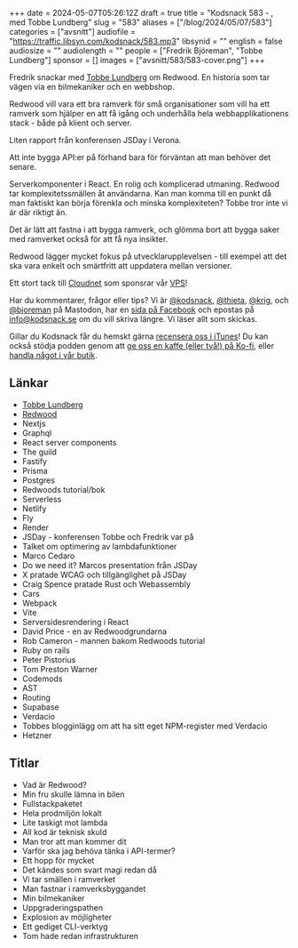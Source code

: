 +++
date = 2024-05-07T05:26:12Z
draft = true
title = "Kodsnack 583 - , med Tobbe Lundberg"
slug = "583"
aliases = ["/blog/2024/05/07/583"]
categories = ["avsnitt"]
audiofile = "https://traffic.libsyn.com/kodsnack/583.mp3"
libsynid = ""
english = false
audiosize = ""
audiolength = ""
people = ["Fredrik Björeman", "Tobbe Lundberg"]
sponsor = []
images = ["avsnitt/583/583-cover.png"]
+++

Fredrik snackar med [Tobbe Lundberg](https://tlundberg.com/) om Redwood. En historia som tar vägen via en bilmekaniker och en webbshop.

Redwood vill vara ett bra ramverk för små organisationer som vill ha ett ramverk som hjälper en att få igång och underhålla hela webbapplikationens stack - både på klient och server.

Liten rapport från konferensen JSDay i Verona.

Att inte bygga API:er på förhand bara för förväntan att man behöver det senare.

Serverkomponenter i React. En rolig och komplicerad utmaning. Redwood tar komplexitetssmällen åt användarna. Kan man komma till en punkt då man faktiskt kan börja förenkla och minska komplexiteten? Tobbe tror inte vi är där riktigt än.

Det är lätt att fastna i att bygga ramverk, och glömma bort att bygga saker med ramverket också för att få nya insikter.

Redwood lägger mycket fokus på utvecklarupplevelsen - till exempel att det ska vara enkelt och smärtfritt att uppdatera mellan versioner.

Ett stort tack till [Cloudnet](https://www.cloudnet.se) som sponsrar vår [VPS](https://en.wikipedia.org/wiki/Virtual_private_server)!

Har du kommentarer, frågor eller tips? Vi är [@kodsnack](https://social.podsnack.se/@kodsnack), [@thieta](https://6510.nu/@thieta), [@krig](https://6510.nu/@krig), och [@bjoreman](https://toot.cafe/@bjoreman) på Mastodon, har en [sida på Facebook](https://www.facebook.com/) och epostas på [info@kodsnack.se](mailto:info@kodsnack.se) om du vill skriva längre. Vi läser allt som skickas.

Gillar du Kodsnack får du hemskt gärna [recensera oss i iTunes](https://itunes.apple.com/se/podcast/kodsnack/id561631498?l=en)! Du kan också stödja podden genom att <a href="https://ko-fi.com/kodsnack" rel="payment">ge oss en kaffe (eller två!) på Ko-fi</a>, eller [handla något i vår butik](https://shop.spreadshirt.se/kodsnack/).

## Länkar
* [Tobbe Lundberg](https://tlundberg.com/)
* [Redwood](https://redwoodjs.com/)
* Nextjs
* Graphql
* React server components
* The guild
* Fastify
* Prisma
* Postgres
* Redwoods tutorial/bok
* Serverless
* Netlify
* Fly
* Render
* JSDay - konferensen Tobbe och Fredrik var på
* Talket om optimering av lambdafunktioner
* Marco Cedaro
* Do we need it? Marcos presentation från JSDay
* X pratade WCAG och tillgänglighet på JSDay
* Craig Spence pratade Rust och Webassembly
* Cars
* Webpack
* Vite
* Serversidesrendering i React
* David Price - en av Redwoodgrundarna
* Rob Cameron - mannen bakom Redwoods tutorial
* Ruby on rails
* Peter Pistorius
* Tom Preston Warner
* Codemods
* AST
* Routing
* Supabase
* Verdacio
* Tobbes blogginlägg om att ha sitt eget NPM-register med Verdacio
* Hetzner

## Titlar
* Vad är Redwood?
* Min fru skulle lämna in bilen
* Fullstackpaketet
* Hela prodmiljön lokalt
* Lite taskigt mot lambda
* All kod är teknisk skuld
* Man tror att man kommer dit
* Varför ska jag behöva tänka i API-termer?
* Ett hopp för mycket
* Det kändes som svart magi redan då
* Vi tar smällen i ramverket
* Man fastnar i ramverksbyggandet
* Min bilmekaniker
* Uppgraderingspathen
* Explosion av möjligheter
* Ett gediget CLI-verktyg
* Tom hade redan infrastrukturen